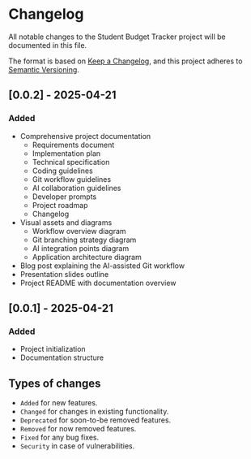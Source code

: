 # Changelog

All notable changes to the Student Budget Tracker project will be documented in this file.

The format is based on [Keep a Changelog](https://keepachangelog.com/en/1.0.0/),
and this project adheres to [Semantic Versioning](https://semver.org/spec/v2.0.0.html).

## [0.0.2] - 2025-04-21

### Added
- Comprehensive project documentation
  - Requirements document
  - Implementation plan
  - Technical specification
  - Coding guidelines
  - Git workflow guidelines
  - AI collaboration guidelines
  - Developer prompts
  - Project roadmap
  - Changelog
- Visual assets and diagrams
  - Workflow overview diagram
  - Git branching strategy diagram
  - AI integration points diagram
  - Application architecture diagram
- Blog post explaining the AI-assisted Git workflow
- Presentation slides outline
- Project README with documentation overview

## [0.0.1] - 2025-04-21

### Added
- Project initialization
- Documentation structure

## Types of changes
- `Added` for new features.
- `Changed` for changes in existing functionality.
- `Deprecated` for soon-to-be removed features.
- `Removed` for now removed features.
- `Fixed` for any bug fixes.
- `Security` in case of vulnerabilities.
